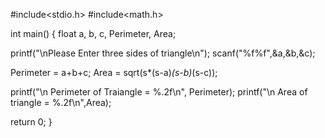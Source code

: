 #include<stdio.h>
#include<math.h>

int main()
{
  float a, b, c, Perimeter, Area;
  
  printf("\nPlease Enter three sides of triangle\n");
  scanf("%f%f",&a,&b,&c);
   
  Perimeter = a+b+c;
  Area = sqrt(s*(s-a)*(s-b)*(s-c));
   
  printf("\n Perimeter of Traiangle = %.2f\n", Perimeter);
  printf("\n Area of triangle = %.2f\n",Area);

  return 0;
}
